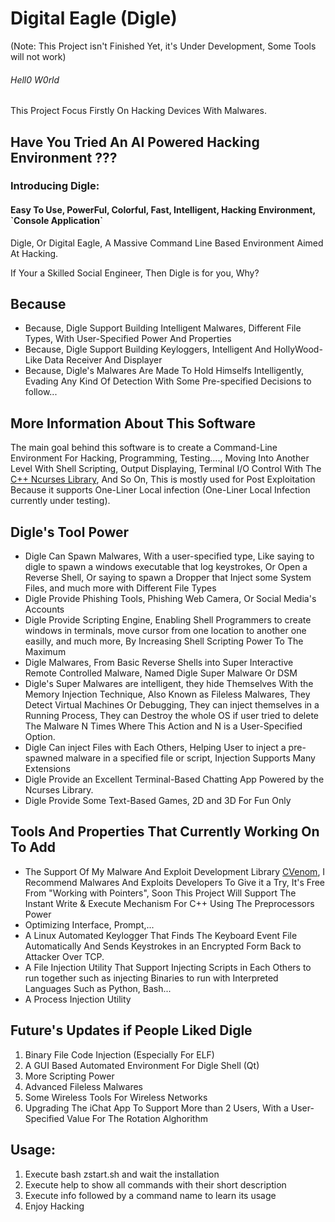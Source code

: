<h1> Digital Eagle (Digle) </h1> (Note: This Project isn't Finished Yet, it's Under Development, Some Tools will not work)
<h6> Hell0 W0rld </h6>
This Project Focus Firstly On Hacking Devices With Malwares.
<h2> Have You Tried An AI Powered Hacking Environment ??? </h2>
<h3> Introducing Digle: </h3>

<h4>Easy To Use, PowerFul, Colorful, Fast, Intelligent, Hacking Environment, `Console Application`</h4>

Digle, Or Digital Eagle, A Massive Command Line Based Environment Aimed At Hacking.

If Your a Skilled Social Engineer, Then Digle is for you, Why?
<h2>Because</h2>
<ul>
 <li>Because, Digle Support Building Intelligent Malwares, Different File Types, With User-Specified Power And Properties</li>
 <li>Because, Digle Support Building Keyloggers, Intelligent And HollyWood-Like Data Receiver And Displayer</li>
 <li>Because, Digle's Malwares Are Made To Hold Himselfs Intelligently, Evading Any Kind Of Detection With Some Pre-specified Decisions to follow...</li>
</ul>
<h2>More Information About This Software</h2>
The main goal behind this software is to create a Command-Line Environment For Hacking, Programming, Testing...., Moving Into Another Level With Shell Scripting, Output Displaying, Terminal I/O Control With The <a href=https://www.freedesktop.org/wiki/Ncurses>C++ Ncurses Library</a>, And So On, This is mostly used for Post Exploitation Because it supports One-Liner Local infection (One-Liner Local Infection currently under testing).


<h2>Digle's Tool Power</h2>
<ul>
  <li> Digle Can Spawn Malwares, With a user-specified type, Like saying to digle to spawn a windows executable that log keystrokes, Or Open a Reverse Shell, Or saying to spawn a Dropper that Inject some System Files, and much more with Different File Types</h4>
  </li>
  <li> Digle Provide Phishing Tools, Phishing Web Camera, Or Social Media's Accounts</li>
  <li> Digle Provide Scripting Engine, Enabling Shell Programmers to create windows in terminals, move cursor from one location to another one easilly, and much more, By Increasing Shell Scripting Power To The Maximum</li>
  <li> Digle Malwares, From Basic Reverse Shells into Super Interactive Remote Controlled Malware, Named Digle Super Malware Or DSM</li>
  <li> Digle's Super Malwares are intelligent, they hide Themselves With the Memory Injection Technique, Also Known as Fileless Malwares, They Detect Virtual Machines Or Debugging, They can inject themselves in a Running Process, They can Destroy the whole OS if user tried to delete The Malware N Times Where This Action and N is a User-Specified Option.</li>
  <li> Digle Can inject Files with Each Others, Helping User to inject a pre-spawned malware in a specified file or script, Injection Supports Many Extensions</li>
  <li> Digle Provide an Excellent Terminal-Based Chatting App Powered by the Ncurses Library.</li>
  <li> Digle Provide Some Text-Based Games, 2D and 3D For Fun Only</li>
</ul>
<h2>Tools And Properties That Currently Working On To Add</h2>
<ul>
 <li>The Support Of My Malware And Exploit Development Library <a href=https://github.com/Mahmoud7Osman/CVenom>CVenom</a>, I Recommend Malwares And Exploits Developers To Give it a Try, It's Free From "Working with Pointers", Soon This Project Will Support The Instant Write & Execute Mechanism For C++ Using The Preprocessors Power</li>
 <li>Optimizing Interface, Prompt,...</li>
  <li> A Linux Automated Keylogger That Finds The Keyboard Event File Automatically And Sends Keystrokes in an Encrypted Form Back to Attacker Over TCP.</li>
  <li> A File Injection Utility That Support Injecting Scripts in Each Others to run together such as injecting Binaries to run with Interpreted Languages Such as Python, Bash...</li>
  <li> A Process Injection Utility</li>
</ul>
<h2>Future's Updates if People Liked Digle</h2>
<ol>
  <li> Binary File Code Injection (Especially For ELF)</li>
  <li> A GUI Based Automated Environment For Digle Shell (Qt)</li>
  <li> More Scripting Power</li>
  <li> Advanced Fileless Malwares</li>
  <li> Some Wireless Tools For Wireless Networks</li>
  <li> Upgrading The iChat App To Support More than 2 Users, With a User-Specified Value For The Rotation Alghorithm</li>
</ol> 

<h2>Usage: </h2>

<ol>
  <li>Execute bash zstart.sh and wait the installation</li>
  <li>Execute help to show all commands with their short description</li> 
  <li>Execute info followed by a command name to learn its usage</li>
  <li>Enjoy Hacking</li>
</ol>


